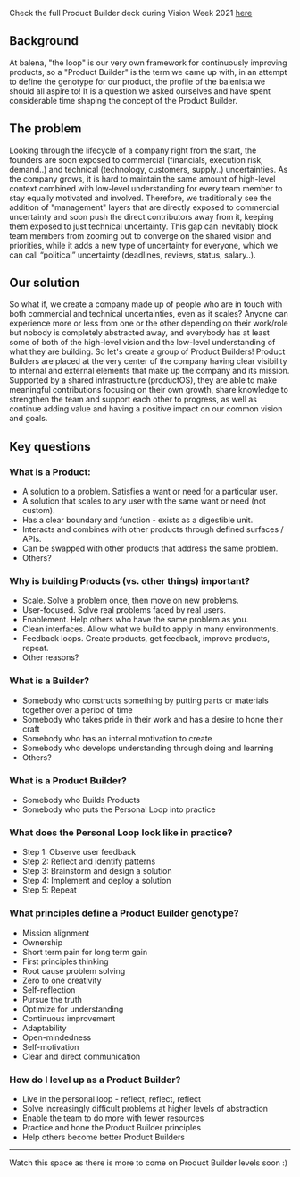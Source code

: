 


Check the full Product Builder deck during Vision Week 2021 [here](https://drive.google.com/drive/u/1/folders/1lwmYGNp8E6BtwNS8HSgF3SyK4QK_kMK-)

## Background
At balena, "the loop" is our very own framework for continuously improving products, so a "Product Builder" is the term we came up with, in an attempt to define the genotype for our product, the profile of the balenista we should all aspire to! It is a question we asked ourselves and have spent considerable time shaping the concept of the Product Builder. 

## The problem
Looking through the lifecycle of a company right from the start, the founders are soon exposed to commercial (financials, execution risk, demand..) and technical (technology, customers, supply..) uncertainties. As the company grows, it is hard to maintain the same amount of high-level context combined with low-level understanding for every team member to stay equally motivated and involved. Therefore, we traditionally see the addition of "management" layers that are directly exposed to commercial uncertainty and soon push the direct contributors away from it, keeping them exposed to just technical uncertainty. This gap can inevitably block team members from zooming out to converge on the shared vision and priorities, while it adds a new type of uncertainty for everyone, which we can call “political” uncertainty (deadlines, reviews, status, salary..). 

## Our solution
So what if, we create a company made up of people who are in touch with both commercial and technical uncertainties, even as it scales? Anyone can experience more or less from one or the other depending on their work/role but nobody is completely abstracted away, and everybody has at least some of both of the high-level vision and the low-level understanding of what they are building. So let's create a group of Product Builders! Product Builders are placed at the very center of the company having clear visibility to internal and external elements that make up the company and its mission. Supported by a shared infrastructure (productOS), they are able to make meaningful contributions focusing on their own growth, share knowledge to strengthen the team and support each other to progress, as well as continue adding value and having a positive impact on our common vision and goals. 

## Key questions 
### What is a Product:
* A solution to a problem. Satisfies a want or need for a particular user.
* A solution that scales to any user with the same want or need (not custom). 
* Has a clear boundary and function - exists as a digestible unit. 
* Interacts and combines with other products through defined surfaces / APIs. 
* Can be swapped with other products that address the same problem.
* Others?  

### Why is building Products (vs. other things) important?
* Scale. Solve a problem once, then move on new problems. 
* User-focused. Solve real problems faced by real users. 
* Enablement. Help others who have the same problem as you. 
* Clean interfaces. Allow what we build to apply in many environments. 
* Feedback loops. Create products, get feedback, improve products, repeat.
* Other reasons? 

### What is a Builder? 
* Somebody who constructs something by putting parts or materials together over a period of time
* Somebody who takes pride in their work and has a desire to hone their craft
* Somebody who has an internal motivation to create 
* Somebody who develops understanding through doing and learning
* Others? 

### What is a Product Builder?
* Somebody who Builds Products 
* Somebody who puts the Personal Loop into practice  

### What does the Personal Loop look like in practice?
* Step 1: Observe user feedback
* Step 2: Reflect and identify patterns
* Step 3: Brainstorm and design a solution
* Step 4: Implement and deploy a solution
* Step 5: Repeat 

### What principles define a Product Builder genotype?
* Mission alignment
* Ownership
* Short term pain for long term gain 
* First principles thinking
* Root cause problem solving
* Zero to one creativity 
* Self-reflection
* Pursue the truth
* Optimize for understanding
* Continuous improvement 
* Adaptability 
* Open-mindedness
* Self-motivation
* Clear and direct communication

### How do I level up as a Product Builder? 
* Live in the personal loop - reflect, reflect, reflect
* Solve increasingly difficult problems at higher levels of abstraction
* Enable the team to do more with fewer resources 
* Practice and hone the Product Builder principles 
* Help others become better Product Builders 

***

Watch this space as there is more to come on Product Builder levels soon :) 


